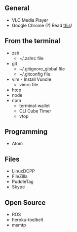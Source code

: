 ## General

- VLC Media Player
- Google Chrome (?) Read [this](http://icyflame.github.io/blog/linux/2015/10/03/chromium-vs-firefox/)!

## From the terminal
- zsh 
    - ~/.zshrc file
- git
    - ~/.gitignore_global file
    - ~/.gitconfig file
- vim
		- Install Vundle
    - vimrc file
- htop
- node
- npm
    - terminal-wallet
    - CLI Cube Timer
    - vtop

## Programming

- Atom

## Files

- LinuxDCPP
- FileZilla
- PuddleTag
- Skype

## Open Source

- ROS
- heroku-toolbelt
- msmtp
